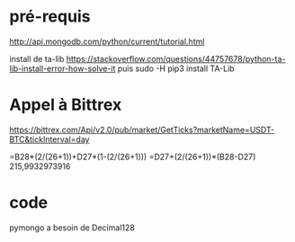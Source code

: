 # pré-requis

http://api.mongodb.com/python/current/tutorial.html

install de ta-lib
https://stackoverflow.com/questions/44757678/python-ta-lib-install-error-how-solve-it
puis sudo -H pip3 install TA-Lib

# Appel à Bittrex

https://bittrex.com/Api/v2.0/pub/market/GetTicks?marketName=USDT-BTC&tickInterval=day

=B28*(2/(26+1))+D27*(1-(2/(26+1)))
=D27+(2/(26+1))*(B28-D27)
215,9932973916

# code

pymongo a besoin de Decimal128